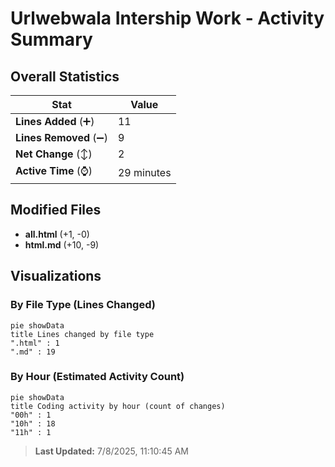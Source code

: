 # Urlwebwala Intership Work - Activity Summary 

## Overall Statistics

| Stat                   | Value                                                             |
| ---------------------- | ----------------------------------------------------------------- |
| **Lines Added** (➕)   | 11                                          |
| **Lines Removed** (➖) | 9                                        |
| **Net Change** (↕)    | 2                |
| **Active Time** (⌚)   | 29 minutes |


## Modified Files
- **all.html** (+1, -0)
- **html.md** (+10, -9)

## Visualizations

### By File Type (Lines Changed)

```mermaid
pie showData
title Lines changed by file type
".html" : 1
".md" : 19
```

### By Hour (Estimated Activity Count)

```mermaid
pie showData
title Coding activity by hour (count of changes)
"00h" : 1
"10h" : 18
"11h" : 1
```


> **Last Updated:** 7/8/2025, 11:10:45 AM